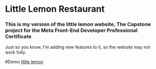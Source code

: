 # Little Lemon Restaurant
### This is my version of the little lemon website, The Capstone project for the Meta Front-End Developer Professional Certificate

Just so you know, I'm adding new features to it, so the website may not work fully. 

#Demo
[little lemon](https://lil-lemon-coffeholice-version.netlify.app/)
